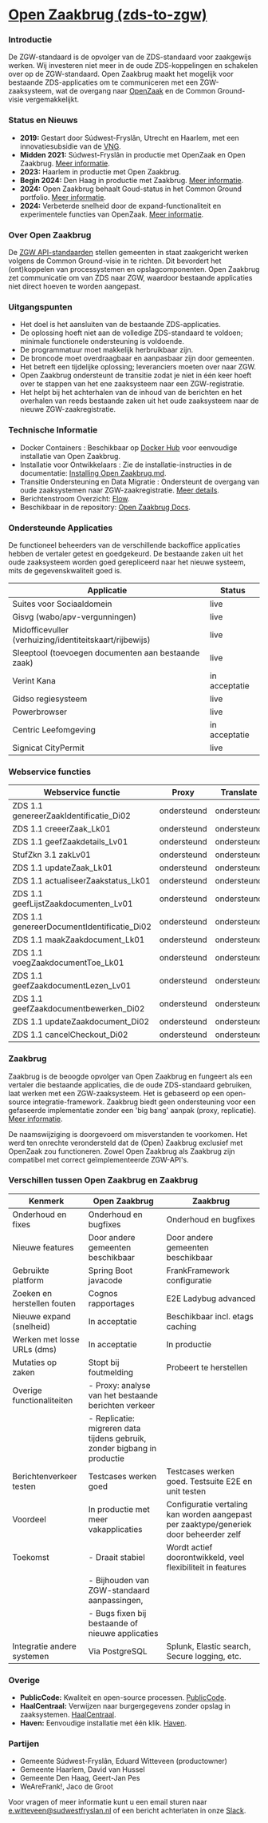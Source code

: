 # [Open Zaakbrug (zds-to-zgw)](https://sudwest-fryslan.github.io/OpenZaakBrug/) #

### Introductie
De ZGW-standaard is de opvolger van de ZDS-standaard voor zaakgewijs werken. Wij investeren niet meer in de oude ZDS-koppelingen en schakelen over op de ZGW-standaard. Open Zaakbrug maakt het mogelijk voor bestaande ZDS-applicaties om te communiceren met een ZGW-zaaksysteem, wat de overgang naar [OpenZaak](https://openzaak.org/) en de Common Ground-visie vergemakkelijkt.

### Status en Nieuws
- **2019:** Gestart door Súdwest-Fryslân, Utrecht en Haarlem, met een innovatiesubsidie van de [VNG](https://vng.nl).
- **Midden 2021:** Súdwest-Fryslân in productie met OpenZaak en Open Zaakbrug. [Meer informatie](https://commonground.nl/blog/view/6a946c44-851a-4a2b-bfaf-8368d886aff7/sudwest-fryslan-live-met-openzaak-en-open-zaakbrug).
- **2023:** Haarlem in productie met Open Zaakbrug.
- **Begin 2024:** Den Haag in productie met Zaakbrug. [Meer informatie](https://www.centric.eu/nl/wat-we-doen/centric-leefomgeving-en-openzaak-naadloos-van-zds-naar-zgw/).
- **2024:** Open Zaakbrug behaalt Goud-status in het Common Ground portfolio. [Meer informatie](https://app.powerbi.com/view?r=eyJrIjoiOWU4MjlmYTktNjE2MS00OGRhLTgwMjYtZWZhNTFhZmRhZjI2IiwidCI6IjZlZjAyOWFiLTNmZDctNGQ5OC05YjBlLWQxZjVmZWRlYTZkMS).
- **2024:** Verbeterde snelheid door de expand-functionaliteit en experimentele functies van OpenZaak. [Meer informatie](https://github.com/VNG-Realisatie/gemma-zaken/issues/2443).

### Over Open Zaakbrug
De [ZGW API-standaarden](https://www.vngrealisatie.nl/producten/api-standaarden-zaakgericht-werken) stellen gemeenten in staat zaakgericht werken volgens de Common Ground-visie in te richten. Dit bevordert het (ont)koppelen van processystemen en opslagcomponenten. Open Zaakbrug zet communicatie om van ZDS naar ZGW, waardoor bestaande applicaties niet direct hoeven te worden aangepast.

### Uitgangspunten
- Het doel is het aansluiten van de bestaande ZDS-applicaties.
- De oplossing hoeft niet aan de volledige ZDS-standaard te voldoen; minimale functionele ondersteuning is voldoende.
- De programmatuur moet makkelijk herbruikbaar zijn.
- De broncode moet overdraagbaar en aanpasbaar zijn door gemeenten.
- Het betreft een tijdelijke oplossing; leveranciers moeten over naar ZGW.
- Open Zaakbrug ondersteunt de transitie zodat je niet in één keer hoeft over te stappen van het ene zaaksysteem naar een ZGW-registratie.
- Het helpt bij het achterhalen van de inhoud van de berichten en het overhalen van reeds bestaande zaken uit het oude zaaksysteem naar de nieuwe ZGW-zaakregistratie.

### Technische Informatie
- Docker Containers : Beschikbaar op [Docker Hub](https://hub.docker.com/r/openzaakbrug/openzaakbrug/tags) voor eenvoudige installatie van Open Zaakbrug.
- Installatie voor Ontwikkelaars : Zie de installatie-instructies in de documentatie: [Installing Open Zaakbrug.md](https://sudwest-fryslan.github.io/OpenZaakBrug/docs/Installing%20Open%20Zaakbrug.md).
- Transitie Ondersteuning en Data Migratie : Ondersteunt de overgang van oude zaaksystemen naar ZGW-zaakregistratie. [Meer details](https://sudwest-fryslan.github.io/OpenZaakBrug/docs/Workings%20of%20Replication.md).
- Berichtenstroom Overzicht:  [Flow](https://sudwest-fryslan.github.io/OpenZaakBrug/docs/media/flow.png).
- Beschikbaar in de repository: [Open Zaakbrug Docs](https://sudwest-fryslan.github.io/OpenZaakBrug/docs/).

### Ondersteunde Applicaties
De functioneel beheerders van de verschillende backoffice applicaties hebben de vertaler getest en goedgekeurd. De bestaande zaken uit het oude zaaksysteem worden goed gerepliceerd naar het nieuwe systeem, mits de gegevenskwaliteit goed is.

| Applicatie                                      | Status         |
|-------------------------------------------------|----------------|
| Suites voor Sociaaldomein                       | live           |
| Gisvg (wabo/apv-vergunningen)                   | live           |
| Midofficevuller (verhuizing/identiteitskaart/rijbewijs) | live   |
| Sleeptool (toevoegen documenten aan bestaande zaak) | live       |
| Verint Kana                                     | in acceptatie  |
| Gidso regiesysteem                              | live           |
| Powerbrowser                                    | live           |
| Centric Leefomgeving                            | in acceptatie  |
| Signicat CityPermit                             | live           |

### Webservice functies

| Webservice functie                              | Proxy      | Translate  | Replicate  |
|-------------------------------------------------|------------|------------|------------|
| ZDS 1.1 genereerZaakIdentificatie_Di02          | ondersteund| ondersteund| ondersteund|
| ZDS 1.1 creeerZaak_Lk01                         | ondersteund| ondersteund| ondersteund|
| ZDS 1.1 geefZaakdetails_Lv01                    | ondersteund| ondersteund| ondersteund|
| StufZkn 3.1 zakLv01                             | ondersteund| ondersteund| ondersteund|
| ZDS 1.1 updateZaak_Lk01                         | ondersteund| ondersteund| ondersteund|
| ZDS 1.1 actualiseerZaakstatus_Lk01              | ondersteund| ondersteund| ondersteund|
| ZDS 1.1 geefLijstZaakdocumenten_Lv01            | ondersteund| ondersteund| ondersteund|
| ZDS 1.1 genereerDocumentIdentificatie_Di02      | ondersteund| ondersteund| ondersteund|
| ZDS 1.1 maakZaakdocument_Lk01                   | ondersteund| ondersteund| ondersteund|
| ZDS 1.1 voegZaakdocumentToe_Lk01                | ondersteund| ondersteund| ondersteund|
| ZDS 1.1 geefZaakdocumentLezen_Lv01              | ondersteund| ondersteund| ondersteund|
| ZDS 1.1 geefZaakdocumentbewerken_Di02           | ondersteund| ondersteund| ondersteund|
| ZDS 1.1 updateZaakdocument_Di02                 | ondersteund| ondersteund| ondersteund|
| ZDS 1.1 cancelCheckout_Di02                     | ondersteund| ondersteund| ondersteund|

### Zaakbrug
Zaakbrug is de beoogde opvolger van Open Zaakbrug en fungeert als een vertaler die bestaande applicaties, die de oude ZDS-standaard gebruiken, laat werken met een ZGW-zaaksysteem. Het is gebaseerd op een open-source integratie-framework. 
Zaakbrug biedt geen ondersteuning voor een gefaseerde implementatie zonder een 'big bang' aanpak (proxy, replicatie). 
[Meer informatie](https://www.zaakbrug.nl).

De naamswijziging is doorgevoerd om misverstanden te voorkomen. Het werd ten onrechte verondersteld dat de (Open) Zaakbrug exclusief met OpenZaak zou functioneren. Zowel Open Zaakbrug als Zaakbrug zijn compatibel met correct geïmplementeerde ZGW-API's.

### Verschillen tussen Open Zaakbrug en Zaakbrug

| Kenmerk                              | Open Zaakbrug                         | Zaakbrug                                      |
|--------------------------------------|---------------------------------------|-----------------------------------------------|
| Onderhoud en fixes                   | Onderhoud en bugfixes                 | Onderhoud en bugfixes                         |
| Nieuwe features                      | Door andere gemeenten beschikbaar     | Door andere gemeenten beschikbaar             |
| Gebruikte platform                   | Spring Boot javacode                  | FrankFramework configuratie                    |
| Zoeken en herstellen fouten          | Cognos rapportages                    | E2E Ladybug advanced                          |
| Nieuwe expand (snelheid)             | In acceptatie                         | Beschikbaar incl. etags caching               |
| Werken met losse URLs (dms)          | In acceptatie                         | In productie                                  |
| Mutaties op zaken                    | Stopt bij foutmelding                 | Probeert te herstellen                        |
| Overige functionaliteiten            | - Proxy: analyse van het bestaande berichten verkeer   |                                               |
|                                      | - Replicatie: migreren data tijdens gebruik, zonder bigbang in productie |                                               |
| Berichtenverkeer testen              | Testcases werken goed                 | Testcases werken goed. Testsuite E2E en unit testen |
| Voordeel                             | In productie met meer vakapplicaties  | Configuratie vertaling kan worden aangepast per zaaktype/generiek door beheerder zelf |
| Toekomst                             | - Draait stabiel                      | Wordt actief doorontwikkeld, veel flexibiliteit in features |
|                                      | - Bijhouden van ZGW-standaard aanpassingen, |                                               |
|                                      | - Bugs fixen bij bestaande of nieuwe applicaties |                                               |
| Integratie andere systemen           | Via PostgreSQL                        | Splunk, Elastic search, Secure logging, etc.  |



### Overige
- **PublicCode:** Kwaliteit en open-source processen. [PublicCode](https://publiccode.net).
- **HaalCentraal:** Verwijzen naar burgergegevens zonder opslag in zaaksystemen. [HaalCentraal](https://commonground.nl).
- **Haven:** Eenvoudige installatie met één klik. [Haven](https://haven.commonground.nl).

### Partijen
- Gemeente Súdwest-Fryslân, Eduard Witteveen (productowner)
- Gemeente Haarlem, David van Hussel
- Gemeente Den Haag, Geert-Jan Pes
- WeAreFrank!, Jaco de Groot

Voor vragen of meer informatie kunt u een email sturen naar [e.witteveen@sudwestfryslan.nl](mailto:e.witteveen@sudwestfryslan.nl) of een bericht achterlaten in onze [Slack](https://samenorganiseren.slack.com).
